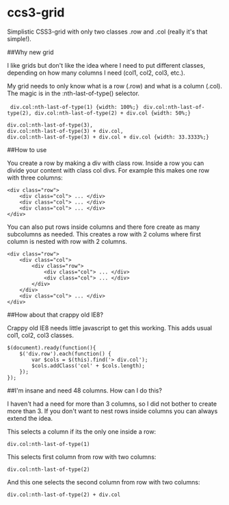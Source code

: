 ccs3-grid
=========

Simplistic CSS3-grid with only two classes .row and .col (really it's that simple!).

##Why new grid

I like grids but don't like the idea where I need to put different classes, depending on how many columns I need (col1, col2, col3, etc.). 

My grid needs to only know what is a row (.row) and what is a column (.col). The magic is in the :nth-last-of-type() selector.

```	div.col:nth-last-of-type(1) {width: 100%;}```
```	div.col:nth-last-of-type(2), div.col:nth-last-of-type(2) + div.col {width: 50%;}```
```	
div.col:nth-last-of-type(3), 
div.col:nth-last-of-type(3) + div.col,
div.col:nth-last-of-type(3) + div.col + div.col {width: 33.3333%;}
```

##How to use

You create a row by making a div with class row. Inside a row you can divide your content with class col divs. For example this makes one row with three columns:

```
<div class="row">
	<div class="col"> ... </div>
	<div class="col"> ... </div>
	<div class="col"> ... </div>
</div>
```

You can also put rows inside columns and there fore create as many subcolumns as needed. This creates a row with 2 colums where first column is nested with row with 2 columns.

```
<div class="row">
	<div class="col">
		<div class="row">
			<div class="col"> ... </div>
			<div class="col"> ... </div>
		</div>
	</div>
	<div class="col"> ... </div>
</div>
```

##How about that crappy old IE8?

Crappy old IE8 needs little javascript to get this working. This adds usual col1, col2, col3 classes.

``` 
$(document).ready(function(){
	$('div.row').each(function() {
		var $cols = $(this).find('> div.col');
		$cols.addClass('col' + $cols.length);
	});
});
```

##I'm insane and need 48 columns. How can I do this?

I haven't had a need for more than 3 columns, so I did not bother to create more than 3. If you don't want to nest rows inside columns you can always extend the idea.

This selects a column if its the only one inside a row:
```
div.col:nth-last-of-type(1)
```

This selects first column from row with two columns:
```
div.col:nth-last-of-type(2)
```

And this one selects the second column from row with two columns:
```
div.col:nth-last-of-type(2) + div.col
```